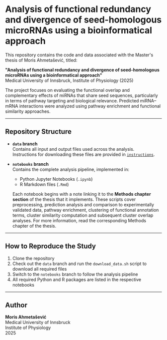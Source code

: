 # Analysis of functional redundancy and divergence of seed-homologous microRNAs using a bioinformatical approach

This repository contains the code and data associated with the Master's thesis of Moris Ahmetašević, titled:

**"Analysis of functional redundancy and divergence of seed-homologous microRNAs using a bioinformatical approach"**  
Medical University of Innsbruck, Institute of Physiology (2025)

The project focuses on evaluating the functional overlap and complementary effects of miRNAs that share seed sequences, particularly in terms of pathway targeting and biological relevance. Predicted miRNA–mRNA interactions were analyzed using pathway enrichment and functional similarity approaches.

---

## Repository Structure

- **`data` branch**  
  Contains all input and output files used across the analysis.  
  Instructions for downloading these files are provided in [`instructions`]([https://github.com/kummer-lab/seed-mirna-functional-analysis/blob/data/Instructions]).

- **`notebooks` branch**  
  Contains the complete analysis pipeline, implemented in:
  - Python Jupyter Notebooks (`.ipynb`)
  - R Markdown files (`.Rmd`)

  Each notebook begins with a note linking it to the **Methods chapter section** of the thesis that it implements. These scripts cover preprocessing, prediction analysis and comparison to experimentally validated data, pathway enrichment, clustering of functional annotation terms, cluster similarity computation and subsequent cluster overlap analyses.
  For more information, read the corresponding Methods chapter of the thesis. 

---

## How to Reproduce the Study

1. Clone the repository
2. Check out the `data` branch and run the `download_data.sh` script to download all required files
3. Switch to the `notebooks` branch to follow the analysis pipeline
4. All required Python and R packages are listed in the respective notebooks

---

## Author

**Moris Ahmetašević**  
Medical University of Innsbruck  
Institute of Physiology  
2025
